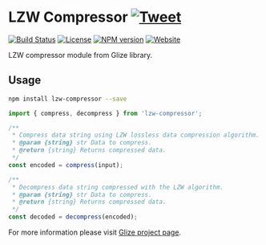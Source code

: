 # LZW Compressor [![Tweet](https://img.shields.io/twitter/url/http/shields.io.svg?style=social)](https://twitter.com/intent/tweet?text=LZW%20compressor%20module%20from%20Glize%20library.&url=https://glize.js.org&via=GitHub&hashtags=Glize,JavaScript,ECMAScript,ES6)
[![Build Status](https://github.com/Datamart/lzw-compressor/actions/workflows/npm-publish.yml/badge.svg)](https://github.com/Datamart/lzw-compressor/actions/workflows/npm-publish.yml) [![License](https://img.shields.io/:license-apache-blue.svg)](https://www.apache.org/licenses/LICENSE-2.0.html) [![NPM version](https://img.shields.io/npm/v/lzw-compressor.svg?style=flat)](https://npmjs.org/package/lzw-compressor) [![Website](https://img.shields.io/website-up-down-green-red/https/glize.js.org.svg?style=flat)](https://glize.js.org)

LZW compressor module from Glize library.

## Usage

```bash
npm install lzw-compressor --save
```

```js
import { compress, decompress } from 'lzw-compressor';

/**
 * Compress data string using LZW lossless data compression algorithm.
 * @param {string} str Data to compress.
 * @return {string} Returns compressed data.
 */
const encoded = compress(input);

/**
 * Decompress data string compressed with the LZW algorithm.
 * @param {string} str Data to compress.
 * @return {string} Returns compressed data.
 */
const decoded = decompress(encoded);
```

For more information please visit [Glize project page](https://glize.js.org).
